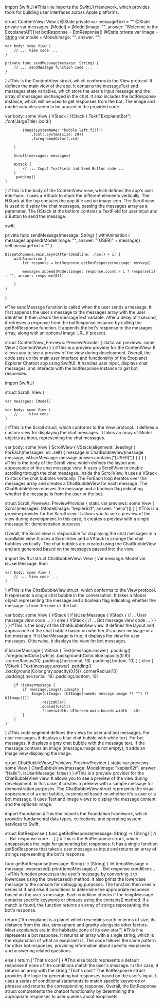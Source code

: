 import SwiftUI
#This line imports the SwiftUI framework, which provides tools for building user interfaces across Apple platforms.



struct ContentView: View {
    @State private var messageText = ""
    @State private var messages: [Model] = [Model(image: "", answer: "Welcome to the ExoplanetAI")]
    let botResponse = BotResponse()
    @State private var image = [String]()
    var model = Model(image: "", answer: "")
    
    var body: some View {
        // ... View code ...
    }
    
    private func sendMessage(message: String) {
        // ... sendMessage function code ...
    }
}
#This is the ContentView struct, which conforms to the View protocol. It defines the main view of the app. It contains the messageText and messages state variables, which store the user's input message and the array of messages exchanged in the chat. It also includes the botResponse instance, which will be used to get responses from the bot. The image and model variables seem to be unused in the provided code.



var body: some View {
    VStack {
        HStack {
            Text("ExoplanetBot")
                .font(.largeTitle)
                .bold()
            
            Image(systemName: "bubble.left.fill")
                .font(.system(size: 29))
                .foregroundColor(.red)
          
        }

        Scroll(messages: messages)
        
        HStack {
            // ... Input TextField and Send Button code ...
        }
        .padding()
    }
}
#This is the body of the ContentView view, which defines the app's user interface. It uses a VStack to stack the different elements vertically. The HStack at the top contains the app title and an image icon. The Scroll view is used to display the chat messages, passing the messages array as a parameter. The HStack at the bottom contains a TextField for user input and a Button to send the message.

swift


private func sendMessage(message: String) {
    withAnimation {
        messages.append(Model(image: "", answer: "[USER]" + message))
        self.messageText = ""
    }
    
    DispatchQueue.main.asyncAfter(deadline: .now() + 1) {
        withAnimation {
            let response = botResponse.getBotResponse(message: message)
           
            messages.append(Model(image: response.count > 1 ? response[1] : "", answer: response[0]))
          
        }
    }
}

#The sendMessage function is called when the user sends a message. It first appends the user's message to the messages array with the user identifier. It then clears the messageText variable. After a delay of 1 second, it retrieves a response from the botResponse instance by calling the getBotResponse function. It appends the bot's response to the messages array, along with an optional image URL if present.

struct ContentView_Previews: PreviewProvider {
    static var previews: some View {
        ContentView()
    }
}
#This is a preview provider for the ContentView. It allows you to see a preview of the view during development.
Overall, the code sets up the main user interface and functionality of the Exoplanet Explorer Chatbot app using SwiftUI. It handles user input, displays chat messages, and interacts with the botResponse instance to get bot responses.

import SwiftUI

struct Scroll: View {
    
    var messages: [Model]
    
    var body: some View {
        // ... View code ...
    }
}
#This is the Scroll struct, which conforms to the View protocol. It defines a custom view for displaying the chat messages. It takes an array of Model objects as input, representing the chat messages.

var body: some View {
    ScrollView {
        VStack(alignment: .leading) {
            ForEach(messages, id: \.self) { message in
                ChatBubbleView(message: message, isUserMessage: message.answer.contains("[USER]"))
            }
        }
    }
}
#This is the body of the Scroll view, which defines the layout and appearance of the chat message view. It uses a ScrollView to enable scrolling through the chat messages. Inside the ScrollView, it uses a VStack to stack the chat bubbles vertically. The ForEach loop iterates over the messages array and creates a ChatBubbleView for each message. The ChatBubbleView receives the message and a boolean flag indicating whether the message is from the user or the bot.

struct Scroll_Previews: PreviewProvider {
    static var previews: some View {
        Scroll(messages: [Model(image: "kepler62f", answer: "hello")])
    }
}
#This is a preview provider for the Scroll view. It allows you to see a preview of the view during development. In this case, it creates a preview with a single message for demonstration purposes.

Overall, the Scroll view is responsible for displaying the chat messages in a scrollable view. It uses a ScrollView and a VStack to arrange the chat bubbles vertically. The chat bubbles are created using the ChatBubbleView and are generated based on the messages passed into the view.


import SwiftUI
struct ChatBubbleView: View {
    var message: Model
    var isUserMessage: Bool
    
    var body: some View {
        // ... View code ...
    }
}
#This is the ChatBubbleView struct, which conforms to the View protocol. It represents a single chat bubble in the conversation. It takes a Model object representing the message and a boolean flag indicating whether the message is from the user or the bot.

var body: some View {
    HStack {
        if isUserMessage {
            VStack {
                // ... User message view code ...
            }
        } else {
            VStack {
                // ... Bot message view code ...
            }
        }
    }
}
#This is the body of the ChatBubbleView view. It defines the layout and appearance of the chat bubble based on whether it's a user message or a bot message. If isUserMessage is true, it displays the view for user messages. Otherwise, it displays the view for bot messages.

if isUserMessage {
    VStack {
        Text(message.answer)
            .padding()
            .foregroundColor(.white)
            .background(Color.blue.opacity(0.9))
            .cornerRadius(10)
            .padding(.horizontal, 16)
            .padding(.bottom, 10)
    }
} else {
    VStack {
        Text(message.answer)
            .padding()
            .background(Color.gray.opacity(0.15))
            .cornerRadius(10)
            .padding(.horizontal, 16)
            .padding(.bottom, 10)

        if !isUserMessage {
            if !message.image!.isEmpty {
                Image(uiImage: (UIImage(named: message.image ?? "") ?? UIImage()))
                    .resizable()
                    .scaledToFit()
                    .frame(width: UIScreen.main.bounds.width - 40)
            }
        }
    }
}
#This code segment defines the views for user and bot messages. For user messages, it displays a blue chat bubble with white text. For bot messages, it displays a gray chat bubble with the message text. If the message contains an image (message.image is not empty), it adds an Image view displaying the image.

struct ChatBubbleView_Previews: PreviewProvider {
    static var previews: some View {
        ChatBubbleView(message: Model(image: "kepler62f", answer: "Hello"), isUserMessage: false)
    }
}
#This is a preview provider for the ChatBubbleView view. It allows you to see a preview of the view during development. In this case, it creates a preview with a sample message for demonstration purposes.
The ChatBubbleView struct represents the visual appearance of a chat bubble, customized based on whether it's a user or a bot message. It uses Text and Image views to display the message content and the optional image.

import Foundation
#This line imports the Foundation framework, which provides fundamental data types, collections, and operating system services to Swift.

struct BotResponse {
    func getBotResponse(message: String) -> [String] {
        // ... Bot response code ...
    }
}
#This is the BotResponse struct, which encapsulates the logic for generating bot responses. It has a single function getBotResponse that takes a user message as input and returns an array of strings representing the bot's response.

func getBotResponse(message: String) -> [String] {
    let tempMessage = message.lowercased()
    print(tempMessage)
    // ... Bot response conditions ...
}
#This function processes the user's message by converting it to lowercase using the lowercased() method. It also prints the lowercase message to the console for debugging purposes.
The function then uses a series of if and else if conditions to determine the appropriate response based on the user's message. Each condition checks if the tempMessage contains specific keywords or phrases using the contains() method. If a match is found, the function returns an array of strings representing the bot's response.

return ["An exoplanet is a planet which resembles earth in terms of size, its distance from the star, atmosphere and gravity alongside other factors. Most exoplanets are in the habitable zone of its own star."]
#This line represents a bot response. It returns an array with a single string, which is the explanation of what an exoplanet is.
The code follows the same pattern for other bot responses, providing information about specific exoplanets and answering related questions.

else {
    return ["That's cool"]
}
#This else block represents a default response if none of the conditions match the user's message. In this case, it returns an array with the string "That's cool."
The BotResponse struct provides the logic for generating bot responses based on the user's input. It uses a series of conditional statements to match specific keywords or phrases and returns the corresponding response.
Overall, the BotResponse struct complements the chatbot functionality by determining the appropriate responses to user queries about exoplanets.













